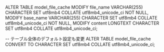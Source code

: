 ALTER TABLE model_file_cache
    MODIFY file_name VARCHAR(255) CHARACTER SET utf8mb4 COLLATE utf8mb4_unicode_ci NOT NULL,
    MODIFY base_name VARCHAR(255) CHARACTER SET utf8mb4 COLLATE utf8mb4_unicode_ci NOT NULL,
    MODIFY content LONGTEXT CHARACTER SET utf8mb4 COLLATE utf8mb4_unicode_ci;

-- テーブル全体のデフォルト設定も変更
ALTER TABLE model_file_cache CONVERT TO CHARACTER SET utf8mb4 COLLATE utf8mb4_unicode_ci;
